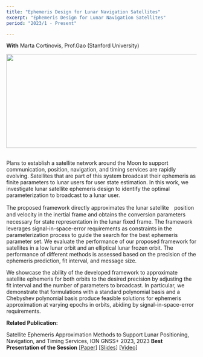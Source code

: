 ```yaml
---
title: "Ephemeris Design for Lunar Navigation Satellites"
excerpt: "Ephemeris Design for Lunar Navigation Satellites"
period: "2023/1 - Present"

---
```

**With** Marta Cortinovis, Prof.Gao (Stanford University) <br>

<div style="text-align: center;">
<img src = "https://dl.dropboxusercontent.com/s/2cjk4br9ukk0u86uwq42d/EphemerisFramework.png?rlkey=91fyltmyib5wqth1sqt257bp7&st=ebks23x5&dl=0"
style="height: 248px; width:717px;">
</div>
<br>
<div style="text-align: center;">
</div>

Plans to establish a satellite network around the Moon to support communication, position, navigation, and timing services are rapidly evolving. Satellites
that are part of this system broadcast their ephemeris as finite parameters to lunar users for user state estimation. In this work, we investigate lunar satellite ephemeris design to identify the optimal parameterization to broadcast to a lunar user. 

The proposed framework directly approximates the lunar satellite　position and velocity in the inertial frame and obtains the conversion parameters necessary for state representation in the lunar fixed frame. 
The framework　leverages signal-in-space-error requirements as constraints in the parameterization process to guide the search for the best ephemeris parameter set. We evaluate the performance of our proposed framework for satellites in a low lunar orbit and an elliptical lunar frozen orbit. The performance of different methods is assessed based on the precision of the ephemeris prediction, fit interval, and message size. 

We showcase the ability of the developed framework to approximate satellite ephemeris for both orbits to the desired precision by adjusting the
fit interval and the number of parameters to broadcast. In particular, we demonstrate that formulations with a standard polynomial basis and a Chebyshev polynomial basis produce feasible solutions for ephemeris approximation at varying
epochs in orbits, abiding by signal-in-space-error requirements.

**Related Publication:** 

Satellite Ephemeris Approximation Methods to Support Lunar Positioning, Navigation, and Timing Services, ION GNSS+ 2023, 2023 **Best Presentation of the Session** [[Paper](https://drive.google.com/file/d/1z-j70jBJPtMAQ6cpA_ig5yjbLJkotSEX/view)]  [[Slides](https://drive.google.com/file/d/1HG9RaoZfY6DoCg29m-v_fsy_l1IcnqVM/view)] [[Video](https://www.youtube.com/watch?v=9dV94dEMBbA)]  